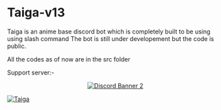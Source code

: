 # Taiga-v13

Taiga is an anime base discord bot which is completely built to be using using slash command 
The bot is still under developement but the code is public.

All the codes as of now are in the src folder


Support server:-
<p align='center'>
  <a href="https://discord.gg/Ecy6WpEZsD"><img align="center" src="https://discordapp.com/api/guilds/782646778347388959/widget.png?style=banner2" alt="Discord Banner 2"/></a>
</p>

[![Taiga](https://media.discordapp.net/attachments/912537423160942593/913322763446542376/IMG_7116.png?width=1188&height=389)](https://discord.gg/Ecy6WpEZsD)
